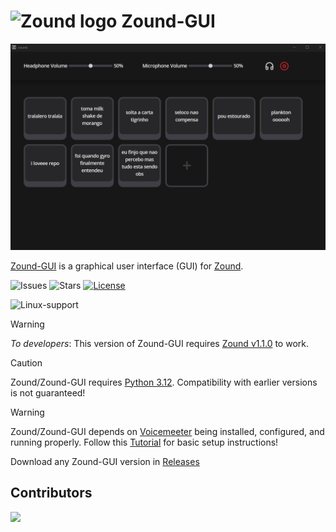 # <img src="./icons/icon.ico" alt="Zound logo" width="60"/> Zound-GUI

![App](./images/app.png)

[Zound-GUI](https://github.com/Bielgomes/zound-gui) is a graphical user interface (GUI) for [Zound](https://github.com/Bielgomes/zound).

![Issues](https://img.shields.io/github/issues/bielgomes/zound-gui?style=for-the-badge)
![Stars](https://img.shields.io/github/stars/bielgomes/zound-gui?style=for-the-badge)
[![License](https://img.shields.io/github/license/bielgomes/zound-gui?style=for-the-badge)](LICENSE)

![Linux-support](https://img.shields.io/badge/linux-not%20supported-rrr?style=flat)

> [!WARNING]
> *To developers*: This version of Zound-GUI requires [Zound v1.1.0](https://github.com/Bielgomes/zound) to work.

> [!CAUTION]
> Zound/Zound-GUI requires [Python 3.12](https://www.python.org/downloads/). Compatibility with earlier versions is not guaranteed!

> [!WARNING]
> Zound/Zound-GUI depends on [Voicemeeter](https://vb-audio.com/Voicemeeter/) being installed, configured, and running properly. Follow this [Tutorial](https://www.youtube.com/watch?v=8ymkY6Ppyzo) for basic setup instructions!

Download any Zound-GUI version in [Releases](https://github.com/Bielgomes/zound-gui/releases)

## Contributors
<a href="https://github.com/Bielgomes/zound-gui/graphs/contributors">
  <img src="https://contrib.rocks/image?repo=Bielgomes/zound-gui" />
</a>
